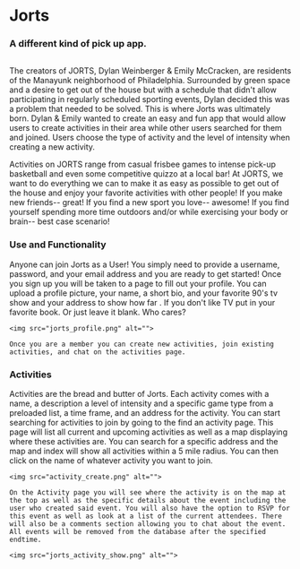 <!-- # Jorts_App
A location based app that allows users to find others in their area to do activities with. From throwing a frisbee around to intense pick-up basketball and even rounds of quizzo... Jorts want to help get you out of the house!  -->
<h1>Jorts</h1>
<h3>A different kind of pick up app.</h3>
<img src="images/jorts_landing.png" alt="">
<p>
The creators of JORTS, Dylan Weinberger & Emily McCracken, are residents of the Manayunk neighborhood of Philadelphia. Surrounded by green space and a desire to get out of the house but with a schedule that didn't allow participating in regularly scheduled sporting events, Dylan decided this was a problem that needed to be solved. This is where Jorts was ultimately born. Dylan & Emily wanted to create an easy and fun app that would allow users to create activities in their area while other users searched for them and joined. Users choose the type of activity and the level of intensity when creating a new activity.

Activities on JORTS range from casual frisbee games to intense pick-up basketball and even some competitive quizzo at a local bar! At JORTS, we want to do everything we can to make it as easy as possible to get out of the house and enjoy your favorite activities with other people! If you make new friends-- great! If you find a new sport you love-- awesome! If you find yourself spending more time outdoors and/or while exercising your body or brain-- best case scenario!
</p>

<h3>Use and Functionality</h3>
<p>
	Anyone can join Jorts as a User! You simply need to provide a username, password, and your email address and you are ready to get started! Once you sign up you will be taken to a page to fill out your profile. You can upload a profile picture, your name, a short bio, and your favorite 90's tv show and your address to show how far . If you don't like TV put in your favorite book. Or just leave it blank. Who cares?

	<img src="jorts_profile.png" alt="">

	Once you are a member you can create new activities, join existing activities, and chat on the activities page.
</p>

<h3>Activities</h3>
<p>
	Activities are the bread and butter of Jorts. Each activity comes with a name, a description a level of intensity and a specific game type from a preloaded list, a time frame, and an address for the activity. You can start searching for activities to join by going to the find an activity page. This page will list all current and upcoming activities as well as a map displaying where these activities are. You can search for a specific address and the map and index will show all activities within a 5 mile radius. You can then click on the name of whatever activity you want to join.

	<img src="activity_create.png" alt="">

	On the Activity page you will see where the activity is on the map at the top as well as the specific details about the event including the user who created said event. You will also have the option to RSVP for this event as well as look at a list of the current attendees. There will also be a comments section allowing you to chat about the event. All events will be removed from the database after the specified endtime.

	<img src="jorts_activity_show.png" alt="">
</p>

